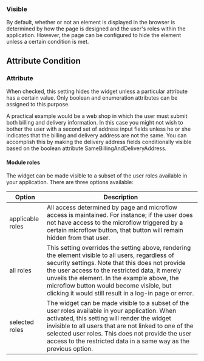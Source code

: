 ### Visible

By default, whether or not an element is displayed in the browser is determined by how the page is designed and the user's roles within the application. However, the page can be configured to hide the element unless a certain condition is met. 

## Attribute Condition

### Attribute

When checked, this setting hides the widget unless a particular attribute has a certain value. Only boolean and enumeration attributes can be assigned to this purpose.

A practical example would be a web shop in which the user must submit both billing and delivery information. In this case you might not wish to bother the user with a second set of address input fields unless he or she indicates that the billing and delivery address are not the same. You can accomplish this by making the delivery address fields conditionally visible based on the boolean attribute SameBillingAndDeliveryAddress.

#### Module roles

The widget can be made visible to a subset of the user roles available in your application. There are three options available:

| Option | Description |
| --- | --- |
| applicable roles | All access determined by page and microflow access is maintained. For instance; if the user does not have access to the microflow triggered by a certain microflow button, that button will remain hidden from that user. |
| all roles | This setting overrides the setting above, rendering the element visible to all users, regardless of security settings. Note that this does not provide the user access to the restricted data, it merely unveils the element. In the example above, the microflow button would become visible, but clicking it would still result in a log-in page or error.  |
| selected roles | The widget can be made visible to a subset of the user roles available in your application. When activated, this setting will render the widget invisible to all users that are not linked to one of the selected user roles. This does not provide the user access to the restricted data in a same way as the previous option. |
